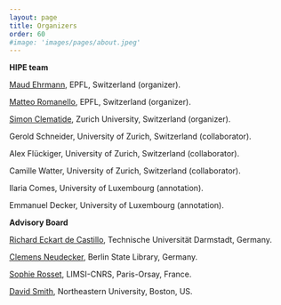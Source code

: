 ```yaml
---
layout: page
title: Organizers
order: 60
#image: 'images/pages/about.jpeg'
---
```


**HIPE team**

[Maud Ehrmann](https://impresso-project.ch/consortium/people/#maud-ehrmann), EPFL, Switzerland (organizer).

[Matteo Romanello](https://impresso-project.ch/consortium/people/#matteo-romanello), EPFL, Switzerland (organizer).

[Simon Clematide](https://impresso-project.ch/consortium/people/#simon-clematide),  Zurich University, Switzerland (organizer).

Gerold Schneider, University of Zurich, Switzerland (collaborator).

Alex Flückiger, University of Zurich, Switzerland (collaborator).

Camille Watter, University of Zurich, Switzerland (collaborator).

Ilaria Comes, University of Luxembourg (annotation).

Emmanuel Decker, University of Luxembourg (annotation).

**Advisory Board**

[Richard Eckart de Castillo]( https://www.informatik.tu-darmstadt.de/ukp/ukp_home/staff_ukp/detailseite_mitarbeiter_1_42176.en.jsp), Technische Universität Darmstadt, Germany.

[Clemens Neudecker](https://cneud.net/ ), Berlin State Library, Germany.

[Sophie Rosset](https://perso.limsi.fr/rosset/EN/index.php), LIMSI-CNRS, Paris-Orsay, France.

[David Smith](https://www.khoury.northeastern.edu/people/david-smith/), Northeastern University, Boston, US.




